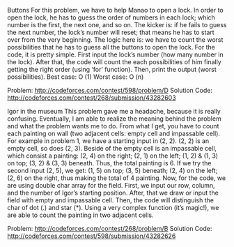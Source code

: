Buttons
For this problem, we have to help Manao to open a lock. In order to open the lock, he has to guess the order of numbers in each lock; which number is the first, the next one, and so on. The kicker is: if he fails to guess the next number, the lock’s number will reset; that means he has to start over from the very beginning. The logic here is: we have to count the worst possibilities that he has to guess all the buttons to open the lock. For the code, it is pretty simple.  First input the lock’s number (how many number in the lock). After that, the code will count the each possibilities of him finally getting the right order (using ‘for’ function). Then, print the output (worst possibilities).
Best case: O (1)
Worst case: O (n)

Problem: http://codeforces.com/contest/598/problem/D
Solution Code: http://codeforces.com/contest/268/submission/43282603



Igor in the museum
This problem gave me a headache, because it is really confusing. Eventually, I am able to realize the meaning behind the problem and what the problem wants me to do. From what I get, you have to count each painting on wall (two adjacent cells: empty cell and impassable cell). For example in problem 1, we have a starting input in (2, 2). (2, 2) is an empty cell, so does (2, 3). Beside of the empty cell is an impassable cell, which consist a painting: (2, 4) on the right; (2, 1) on the left; (1, 2) & (1, 3) on top; (3, 2) & (3, 3) beneath. Thus, the total painting is 6. If we try the second input (2, 5), we get: (1, 5) on top; (3, 5) beneath; (2, 4) on the left; (2, 6) on the right, thus making the total of 4 painting. Now, for the code, we are using double char array for the field. First, we input our row, column, and the number of Igor’s starting position. After, that we draw or input the field with empty and impassable cell. Then, the code will distinguish the char of dot (.) and star (*). Using a very complex function (it’s magic!), we are able to count the painting in two adjacent cells.


Problem: http://codeforces.com/contest/268/problem/B
Solution Code: http://codeforces.com/contest/598/submission/43282626




